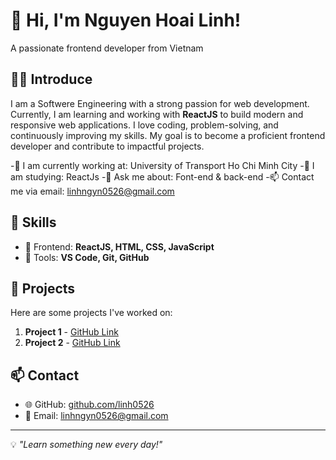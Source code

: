 # 👋 Hi, I'm Nguyen Hoai Linh!
A passionate frontend developer from Vietnam

## 🧑‍💻 Introduce

I am a Softwere Engineering with a strong passion for web development. Currently, I am learning and working with **ReactJS** to build modern and responsive web applications. I love coding, problem-solving, and continuously improving my skills. My goal is to become a proficient frontend developer and contribute to impactful projects.

-🔭 I am currently working at: University of Transport Ho Chi Minh City
-🌱 I am studying: ReactJs
-💬 Ask me about: Font-end & back-end
-📫 Contact me via email: linhngyn0526@gmail.com

## 🚀 Skills
- 🔹 Frontend: **ReactJS, HTML, CSS, JavaScript**
- 🔹 Tools: **VS Code, Git, GitHub**

## 📌 Projects
Here are some projects I've worked on:
1. **Project 1** - [GitHub Link](#)
2. **Project 2** - [GitHub Link](#)

## 📫 Contact
- 🌐 GitHub: [github.com/linh0526](#)
- 📩 Email: [linhngyn0526@gmail.com](#)

---
💡 *"Learn something new every day!"*
